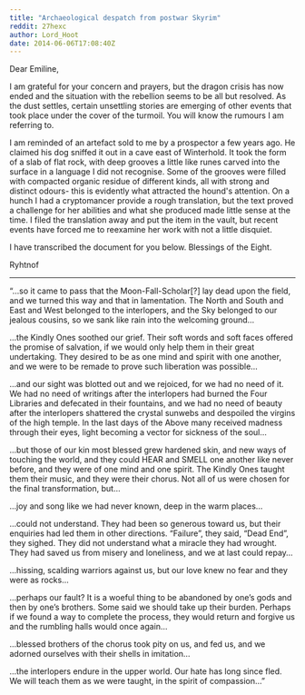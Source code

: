 ```yaml
---
title: "Archaeological despatch from postwar Skyrim"
reddit: 27hexc
author: Lord_Hoot
date: 2014-06-06T17:08:40Z
---
```


Dear Emiline,

I am grateful for your concern and prayers, but the dragon crisis has now ended and the situation with the rebellion seems to be all but resolved. As the dust settles, certain unsettling stories are emerging of other events that took place under the cover of the turmoil. You will know the rumours I am referring to.

I am reminded of an artefact sold to me by a prospector a few years ago. He claimed his dog sniffed it out in a cave east of Winterhold. It took the form of a slab of flat rock, with deep grooves a little like runes carved into the surface in a language I did not recognise. Some of the grooves were filled with compacted organic residue of different kinds, all with strong and distinct odours- this is evidently what attracted the hound's attention. On a hunch I had a cryptomancer provide a rough translation, but the text proved a challenge for her abilities and what she produced made little sense at the time. I filed the translation away and put the item in the vault, but recent events have forced me to reexamine her work with not a little disquiet.

I have transcribed the document for you below. Blessings of the Eight.

Ryhtnof

---------------------------------------------------------
“…so it came to pass that the Moon-Fall-Scholar[?] lay dead upon the field, and we turned this way and that in lamentation. The North and South and East and West belonged to the interlopers, and the Sky belonged to our jealous cousins, so we sank like rain into the welcoming ground…

…the Kindly Ones soothed our grief. Their soft words and soft faces offered the promise of salvation, if we would only help them in their great undertaking. They desired to be as one mind and spirit with one another, and we were to be remade to prove such liberation was possible…

…and our sight was blotted out and we rejoiced, for we had no need of it. We had no need of writings after the interlopers had burned the Four Libraries and defecated in their fountains, and we had no need of beauty after the interlopers shattered the crystal sunwebs and despoiled the virgins of the high temple. In the last days of the Above many received madness through their eyes, light becoming a vector for sickness of the soul…

…but those of our kin most blessed grew hardened skin, and new ways of touching the world, and they could HEAR and SMELL one another like never before, and they were of one mind and one spirit. The Kindly Ones taught them their music, and they were their chorus. Not all of us were chosen for the final transformation, but…

…joy and song like we had never known, deep in the warm places…

…could not understand. They had been so generous toward us, but their enquiries had led them in other directions. “Failure”, they said, “Dead End”, they sighed. They did not understand what a miracle they had wrought. They had saved us from misery and loneliness, and we at last could repay…

…hissing, scalding warriors against us, but our love knew no fear and they were as rocks…

…perhaps our fault? It is a woeful thing to be abandoned by one’s gods and then by one’s brothers. Some said we should take up their burden. Perhaps if we found a way to complete the process, they would return and forgive us and the rumbling halls would once again…

…blessed brothers of the chorus took pity on us, and fed us, and we adorned ourselves with their shells in imitation…

…the interlopers endure in the upper world. Our hate has long since fled. We will teach them as we were taught, in the spirit of compassion…”

